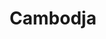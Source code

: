 ---
title: "Cambodja"
introtext: "Cambodja is een prachtig land in Azië grenzend aan Laos, Thailand en Vietnam. Het land heeft een veelzijdige cultuur en Cambodjanen zijn bijzonder vriendelijk. De hoofdstad Phnom Penh heeft een duistere Khmer-historie die nog vele sporen nalaat in de stad, waaronder de Tuol Sleng gevangenis en de Killing Fields. "
introimage: "https://lh3.googleusercontent.com/nTTx3X6Oukcgpd199kWNnPzgJdgMK32x3JBw1mjprto0nHSjMM8yFpamg3DXCdJpZTpugeEGXF6C75iIic9DM5uOA_e4GHYPRCvsNvzAxyqHms_kEAMp7q8GkmqNCsHrezseRZ_mXA=w800"
surface: "181.000"
inhabitants: "16.300.000"
rate: "4933,04"
valuta: "riel"
main_text: "Neem ook de tijd om Angkor te bezoeken, één van de zeven wereldwonderen, en verdwaal in de talloze tempels. Bewonder de ongerepte natuur en witte stranden op de tropische eilanden Koh Rong en Koh Tang, en neem een duik om de prachtige onderwaterwereld te ontdekken. Maak je klaar voor een onvergetelijke reis!"
fact_one_text: ""
fact_two_text: ""
bigmac_index: ""
images: "https://lh3.googleusercontent.com/MWRkyauj1IyseE6_2cIUQTNm6I0TaAuF3xNHXJ4IKzeMm_c7dlUJdt4HvTFWZu5EK_tuK09_F5LPlj0Xfgkihs5VH9klFX6iH3B7_LPvEQuCeUE6CvnZRJpcq0hQLixxv5voHXvB_Q=w800|https://lh3.googleusercontent.com/v4OpTPen5eSqV7dusXm9S6XMLwfZD4kbDYcek4CTyeFT4H9nJqs0zr_Gw1yRWuMgxzuRXzOG8Fr4CQ87LmXA7mAmDzGS-oq1JhPK1pkZ-cQH6V_FtcnFHAccuCptHr3DsyV8HFEb1w=w800|https://lh3.googleusercontent.com/EbdzSnfyItZc7GvXe8cDIqpLCp07N3_vqw_RWT9Mvkid7msBN_n9cnyxEwyM_khpB-odjOB3nWLaXk_YOwkGNr5jkmMzTdTCdySoNDzscxciLAEnrxrZ0k1NXYC7v3Fd8IJYK630rQ=w800|https://lh3.googleusercontent.com/x3lwxSAEhiKpUASzKMmFrDSVylamlSSgIqTjCmKfftSddPOK3YrG1V6EpjDSM60JvJ4hB3MXemmWooiDYcLMQAk2wBhSNYHnICulWwyLCEad6LzZ9iLNbNp0JOURfEI4oa5_2HeA9A=w800"
flight_button_title: "Check vluchtprijzen Cambodja"
flight_button_url: "https://lt45.net/c/?si=11986&li=1528136&wi=335922&ws=&dl=transport%2Fflights%2Fnl%2Fkh%2F%3Flocale%3Dnl-NL%26currency%3DEUR%26market%3DNL"
inspiration_url: "https://partner.bol.com/click/click?p=2&t=url&s=1025999&f=TXL&url=https%3A%2F%2Fwww.bol.com%2Fnl%2Ff%2Flonely-planet-cambodia%2F9200000030023873%2F&name=Cambodia%2011%20LP%2C%20Lonely%20Planet"
country_code: "kh"
hotels_url: "https://www.booking.com/country/kh.nl.html?aid=1837623"
continent: "Azië"
---